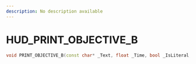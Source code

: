 ```yaml
---
description: No description available 
---
```


# HUD\_PRINT_OBJECTIVE_B

```cpp
void PRINT_OBJECTIVE_B(const char* _Text, float _Time, bool _IsLiteral, int _PrintType, int _Unk0, int _Unk1, int _Unk2, int _Unk3);
```
